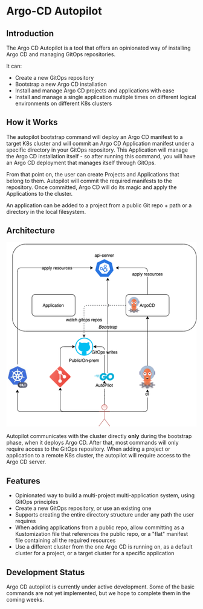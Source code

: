 # Argo-CD Autopilot

## Introduction

The Argo CD Autopilot is a tool that offers an opinionated way of installing Argo CD and managing GitOps repositories.

It can:

* Create a new GitOps repository
* Bootstrap a new Argo CD installation
* Install and manage Argo CD projects and applications with ease
* Install and manage a single application multiple times on different logical environments on different K8s clusters


## How it Works
The autopilot bootstrap command will deploy an Argo CD manifest to a target K8s cluster and will commit an Argo CD Application manifest under a specific directory in your GitOps repository. This Application will manage the Argo CD installation itself - so after running this command, you will have an Argo CD deployment that manages itself through GitOps.

From that point on, the user can create Projects and Applications that belong to them. Autopilot will commit the required manifests to the repository. Once committed, Argo CD will do its magic and apply the Applications to the cluster.

An application can be added to a project from a public Git repo + path or a directory in the local filesystem.

## Architecture
![Argo-CD Autopilot Architecture](assets/architecture.png)

Autopilot communicates with the cluster directly **only** during the bootstrap phase, when it deploys Argo CD. After that, most commands will only require access to the GitOps repository. When adding a project or application to a remote K8s cluster, the autopilot will require access to the Argo CD server.


## Features
* Opinionated way to build a multi-project multi-application system, using GitOps principles
* Create a new GitOps repository, or use an existing one
* Supports creating the entire directory structure under any path the user requires
* When adding applications from a public repo, allow committing as a Kustomization file that references the public repo, or a "flat" manifest file containing all the required resources
* Use a different cluster from the one Argo CD is running on, as a default cluster for a project, or a target cluster for a specific application

## Development Status
Argo CD autopilot is currently under active development. Some of the basic commands are not yet implemented, but we hope to complete them in the coming weeks.

